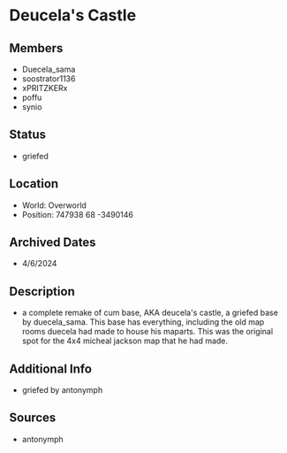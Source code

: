 # Deucela's Castle

## Members
- Duecela_sama
- soostrator1136
- xPRITZKERx
- poffu
- synio

## Status
- griefed

## Location
- World: Overworld
- Position: 747938 68 -3490146

## Archived Dates
- 4/6/2024

## Description
- a complete remake of cum base, AKA deucela's castle, a griefed base by duecela_sama. This base has everything, including the old map rooms duecela had made to house his maparts. This was the original spot for the 4x4 micheal jackson map that he had made.

## Additional Info
- griefed by antonymph

## Sources
- antonymph

